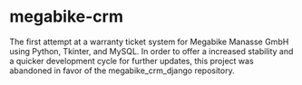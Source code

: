 # megabike-crm
The first attempt at a warranty ticket system for Megabike Manasse GmbH using Python, Tkinter, and MySQL.
In order to offer a increased stability and a quicker development cycle for further updates, this project was abandoned in favor of the megabike_crm_django repository.
